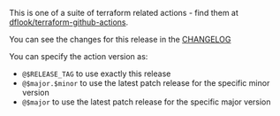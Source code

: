 This is one of a suite of terraform related actions - find them at [dflook/terraform-github-actions](https://github.com/dflook/terraform-github-actions).

You can see the changes for this release in the [CHANGELOG](https://github.com/dflook/terraform-github-actions/blob/main/CHANGELOG.md)

You can specify the action version as:

- `@$RELEASE_TAG` to use exactly this release
- `@$major.$minor` to use the latest patch release for the specific minor version
- `@$major` to use the latest patch release for the specific major version

